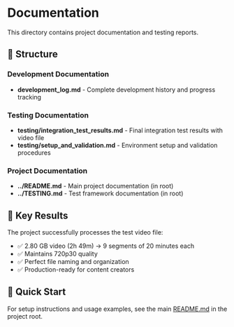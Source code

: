 # Documentation

This directory contains project documentation and testing reports.

## 📁 Structure

### Development Documentation
- **development_log.md** - Complete development history and progress tracking

### Testing Documentation  
- **testing/integration_test_results.md** - Final integration test results with video file
- **testing/setup_and_validation.md** - Environment setup and validation procedures

### Project Documentation
- **../README.md** - Main project documentation (in root)
- **../TESTING.md** - Test framework documentation (in root)

## 🎯 Key Results

The project successfully processes the test video file:
- ✅ 2.80 GB video (2h 49m) → 9 segments of 20 minutes each
- ✅ Maintains 720p30 quality
- ✅ Perfect file naming and organization
- ✅ Production-ready for content creators

## 🚀 Quick Start

For setup instructions and usage examples, see the main [README.md](../README.md) in the project root.